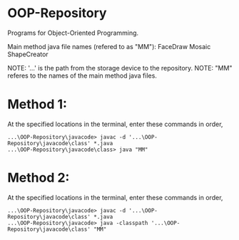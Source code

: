 # OOP-Repository

Programs for Object-Oriented Programming.

Main method java file names (refered to as "MM"):
	FaceDraw
	Mosaic
	ShapeCreator

NOTE: '...' is the path from the storage device to the repository.
NOTE: "MM" referes to the names of the main method java files.


# Method 1:
At the specified locations in the terminal, enter these commands in order,

	...\OOP-Repository\javacode> javac -d '...\OOP-Repository\javacode\class' *.java
	...\OOP-Repository\javacode\class> java "MM"


# Method 2:
At the specified locations in the terminal, enter these commands in order,

	...\OOP-Repository\javacode> javac -d '...\OOP-Repository\javacode\class' *.java
	...\OOP-Repository\javacode> java -classpath '...\OOP-Repository\javacode\class' "MM"